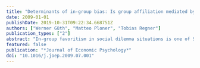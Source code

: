 ```yaml
---
title: "Determinants of in-group bias: Is group affiliation mediated by guilt-aversion?"
date: 2009-01-01
publishDate: 2019-10-31T09:22:34.668751Z
authors: ["Werner Güth", "Matteo Ploner", "Tobias Regner"]
publication_types: ["2"]
abstract: "In-group favoritism in social dilemma situations is one of Social Identity Theory’s main findings. We investigate what causes the in-group bias: is it merely due to group affiliation or, alternatively, is guilt-aversion moderating the strength of in-group favoring? We induce group membership in a minimal group setting, observe in-/out-group transfers and elicit corresponding beliefs. According to our experimental data group affiliation affects beliefs and explains a substantial part of the bias. Evidence for guilt-aversion is found only when beliefs are elicited before actions."
featured: false
publication: "*Journal of Economic Psychology*"
doi: "10.1016/j.joep.2009.07.001"
---
```


